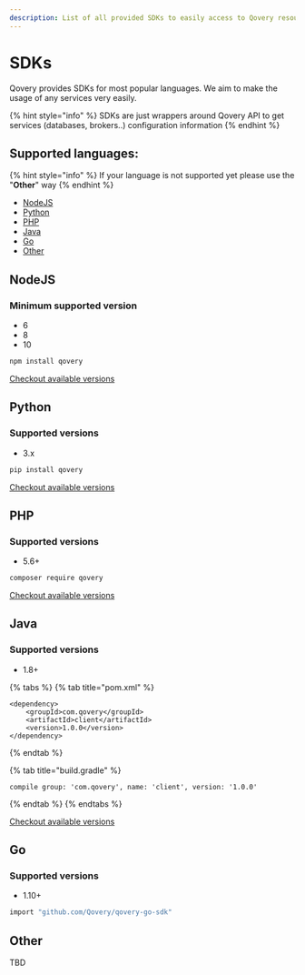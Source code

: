 ```yaml
---
description: List of all provided SDKs to easily access to Qovery resources
---
```


# SDKs

Qovery provides SDKs for most popular languages. We aim to make the usage of any services very easily. 

{% hint style="info" %}
SDKs are just wrappers around Qovery API to get services \(databases, brokers..\) configuration information
{% endhint %}

## Supported languages:

{% hint style="info" %}
If your language is not supported yet please use the "**Other**" way
{% endhint %}

* [NodeJS](sdks.md#nodejs)
* [Python](sdks.md#python)
* [PHP](sdks.md#php)
* [Java](sdks.md#java)
* [Go](sdks.md#go)
* [Other](sdks.md#other)

## NodeJS

### Minimum supported version

* 6
* 8
* 10

```bash
npm install qovery
```

[Checkout available versions](https://github.com/Qovery/qovery-javascript-sdk)

## Python

### Supported versions

* 3.x

```bash
pip install qovery
```

[Checkout available versions](https://github.com/Qovery/qovery-php-sdk)

## PHP

### Supported versions

* 5.6+

```bash
composer require qovery
```

[Checkout available versions](https://github.com/Qovery/qovery-php-sdk)

## Java

### Supported versions

* 1.8+

{% tabs %}
{% tab title="pom.xml" %}
```markup
<dependency>
    <groupId>com.qovery</groupId>
    <artifactId>client</artifactId>
    <version>1.0.0</version>
</dependency>
```
{% endtab %}

{% tab title="build.gradle" %}
```
compile group: 'com.qovery', name: 'client', version: '1.0.0'
```
{% endtab %}
{% endtabs %}

[Checkout available versions](https://github.com/Qovery/qovery-java-sdk)

## Go

### Supported versions

* 1.10+

```bash
import "github.com/Qovery/qovery-go-sdk"
```

## Other

TBD



